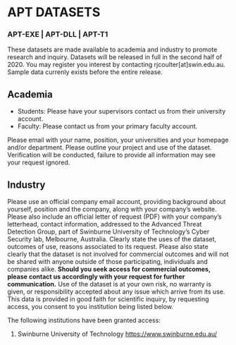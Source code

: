 # APT DATASETS
### APT-EXE | APT-DLL | APT-T1

These datasets are made available to academia and industry to promote research and inquiry. Datasets will be released in full in the second half of 2020. You may register you interest by contacting rjcoulter[at]swin.edu.au. Sample data currenly exists before the entire release. 

## Academia 
- Students: Please have your supervisors contact us from their university account. 
- Faculty: Please contact us from your primary faculty account.

Please email with your name, position, your universities and your homepage and/or department. Please outline your project and use of the dataset. Verification will be conducted, failure to provide all information may see your request ignored. 

## Industry
Please use an official company email account, providing background about yourself, position and the company, along with your company’s website.  
Please also include an official letter of request (PDF) with your company’s letterhead, contact information, addressed to the Advanced Threat Detection Group, part of Swinburne University of Technology’s Cyber Security lab, Melbourne, Australia. Clearly state the uses of the dataset, outcomes of use, reasons associated to its request. Please also state clearly that the dataset is not involved for commercial outcomes and will not be shared with anyone outside of those participating, individuals and companies alike. 
**Should you seek access for commercial outcomes, please contact us accordingly with your request for further communication.**
Use of the dataset is at your own risk, no warranty is given, or responsibility accepted about any issue which arrive from its use. 
This data is provided in good faith for scientific inquiry, by requesting access, you consent to you institution being listed below.   

The following institutions have been granted access:
1. Swinburne University of Technology <https://www.swinburne.edu.au/>
